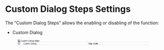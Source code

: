 # Custom Dialog Steps Settings

The “Custom Dialog Steps” allows the enabling or disabling of the function:

* Custom Dialog

<figure><img src="../../.gitbook/assets/image (10) (1) (1) (1) (1) (1) (1) (1) (1) (1).png" alt=""><figcaption></figcaption></figure>
